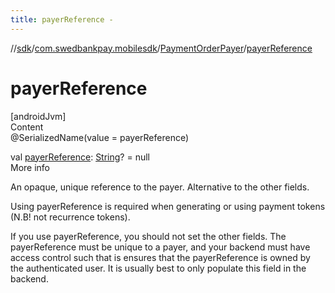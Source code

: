 ```yaml
---
title: payerReference -
---
```

//[sdk](../../../index)/[com.swedbankpay.mobilesdk](../index)/[PaymentOrderPayer](index)/[payerReference](payer-reference)



# payerReference  
[androidJvm]  
Content  
@SerializedName(value = payerReference)  
  
val [payerReference](payer-reference): [String](https://kotlinlang.org/api/latest/jvm/stdlib/kotlin/-string/index.html)? = null  
More info  


An opaque, unique reference to the payer. Alternative to the other fields.



Using payerReference is required when generating or using payment tokens (N.B! not recurrence tokens).



If you use payerReference, you should not set the other fields. The payerReference must be unique to a payer, and your backend must have access control such that is ensures that the payerReference is owned by the authenticated user. It is usually best to only populate this field in the backend.

  



